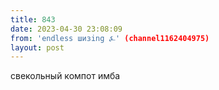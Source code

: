 ```yaml
---
title: 843
date: 2023-04-30 23:08:09
from: 'endless шизing ⍼' (channel1162404975)
layout: post
---
```


свекольный компот имба
